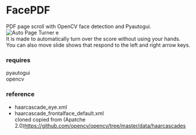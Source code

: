 # FacePDF
PDF page scroll with OpenCV face detection and Pyautogui.<br>
![Auto Page Turner e](https://user-images.githubusercontent.com/38092328/139255106-08f1ba6f-f5fb-4ad0-9242-e9a1e37e1d4e.png)<br>
It is made to automatically turn over the score without using your hands.<br>
You can also move slide shows that respond to the left and right arrow keys.<br>
### requires
pyautogui<br>
opencv<br>
### reference
* haarcascade_eye.xml<br>
* haarcascade_frontalface_default.xml<br>
cloned copied from (Apatche 2.0)https://github.com/opencv/opencv/tree/master/data/haarcascades<br>
